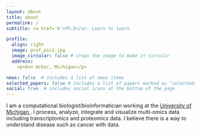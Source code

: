 ```yaml
---
layout: about
title: about
permalink: /
subtitle: <a href='#'>Ph.D</a>. Learn to learn 

profile:
  align: right
  image: prof_pic1.jpg
  image_circular: false # crops the image to make it circular
  address: 
    <p>Ann Arbor, Michigan</p>

news: false  # includes a list of news items
selected_papers: false # includes a list of papers marked as "selected={false}"
social: true  # includes social icons at the bottom of the page
---
```


I am a computational biologist/bioinformatician working at the <a href ='https://www.nesvilab.org/'> University of Michigan </a>. 
I process, analyze, integrate and visualize multi-omics data including transcriptomics and proteomics data. I believe there is a way to understand disease such as cancer with data. 

